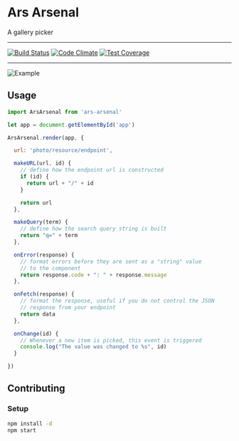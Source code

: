 # Ars Arsenal

A gallery picker

---

[![Build Status](https://travis-ci.org/vigetlabs/ars-arsenal.png?branch=master)](https://travis-ci.org/vigetlabs/ars-arsenal)
[![Code Climate](https://codeclimate.com/github/vigetlabs/ars-arsenal/badges/gpa.svg)](https://codeclimate.com/github/vigetlabs/ars-arsenal)
[![Test Coverage](https://codeclimate.com/github/vigetlabs/ars-arsenal/badges/coverage.svg)](https://codeclimate.com/github/vigetlabs/ars-arsenal)

---

![Example](http://f.cl.ly/items/2Z442e3B3o2D2k1j410I/ars.gif)

## Usage

```javascript
import ArsArsenal from 'ars-arsenal'

let app = document.getElementById('app')

ArsArsenal.render(app, {

  url: 'photo/resource/endpoint',

  makeURL(url, id) {
    // define how the endpoint url is constructed
    if (id) {
      return url + "/" + id
    }

    return url
  },

  makeQuery(term) {
    // define how the search query string is built
    return "q=" + term
  },

  onError(response) {
    // format errors before they are sent as a "string" value
    // to the component
    return response.code + ": " + response.message
  },

  onFetch(response) {
    // format the response, useful if you do not control the JSON
    // response from your endpoint
    return data
  },

  onChange(id) {
    // Whenever a new item is picked, this event is triggered
    console.log("The value was changed to %s", id)
  }

})
```

## Contributing

### Setup

```bash
npm install -d
npm start
```
